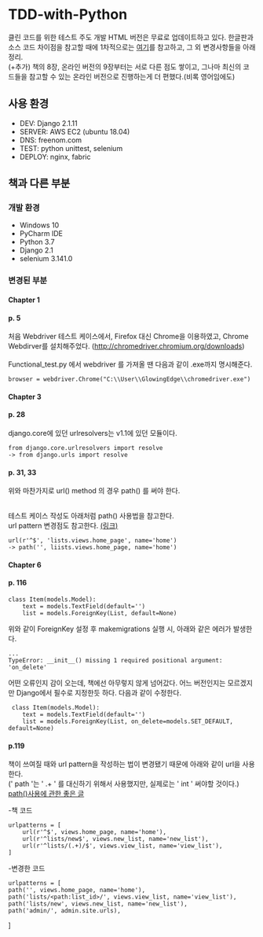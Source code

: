 # TDD-with-Python
클린 코드를 위한 테스트 주도 개발
HTML 버전은 무료로 업데이트하고 있다. 한글판과 소스 코드 차이점을 참고할 때에 1차적으로는 <a href=https://www.obeythetestinggoat.com/pages/book.html#toc>여기</a>를 참고하고, 그 외 변경사항들을 아래 정리.<br>
(+추가) 책의 8장, 온라인 버전의 9장부터는 서로 다른 점도 쌓이고, 그나마 최신의 코드들을 참고할 수 있는 온라인 버전으로 진행하는게 더 편했다.(비록 영어임에도)

## 사용 환경
- DEV: Django 2.1.11
- SERVER: AWS EC2 (ubuntu 18.04)
- DNS: freenom.com
- TEST: python unittest, selenium
- DEPLOY: nginx, fabric

## 책과 다른 부분

### 개발 환경
 - Windows 10
 - PyCharm IDE
 - Python 3.7 
 - Django 2.1
 - selenium 3.141.0

### 변경된 부분
#### Chapter 1
#### p. 5
 처음 Webdriver 테스트 케이스에서, Firefox 대신 Chrome을 이용하였고, Chrome Webdirver를 설치해주었다. (http://chromedriver.chromium.org/downloads) <br><br>
Functional_test.py 에서 webdriver 를 가져올 땐 다음과 같이 .exe까지 명시해준다.

    browser = webdriver.Chrome("C:\\User\\GlowingEdge\\chromedriver.exe")


#### Chapter 3
#### p. 28
django.core에 있던 urlresolvers는 v1.1에 있던 모듈이다.<br>

    from django.core.urlresolvers import resolve
    -> from django.urls import resolve

#### p. 31, 33
위와 마찬가지로 url() method 의 경우 path() 를 써야 한다.<br><br>

테스트 케이스 작성도 아래처럼 path() 사용법을 참고한다.<br>
url pattern 변경점도 참고한다. <a href=https://blog.illustudio.co.kr/2018/01/29/django-2-0-%EC%97%90%EC%84%9C-%EB%8B%AC%EB%9D%BC%EC%A7%84-%EC%A0%90%EB%93%A4-%ED%8C%8C%EC%9D%B4%EC%8D%AC-%EC%9B%B9%ED%94%84%EB%A1%9C%EA%B7%B8%EB%9E%98%EB%B0%8D-%ED%95%99%EC%8A%B5%EC%A4%91>(링크)</a>

    url(r'^$', 'lists.views.home_page', name='home')
    -> path('', liists.views.home_page, name='home')


#### Chapter 6
#### p. 116
    class Item(models.Model):
        text = models.TextField(default='')
        list = models.ForeignKey(List, default=None)

위와 같이 ForeignKey 설정 후 makemigrations 실행 시, 아래와 같은 에러가 발생한다.

    ...
    TypeError: __init__() missing 1 required positional argument: 'on_delete'

어떤 오류인지 감이 오는데, 책에선 아무렇지 않게 넘어갔다. 어느 버전인지는 모르겠지만 Django에서 필수로 지정한듯 하다. 다음과 같이 수정한다.

     class Item(models.Model):
        text = models.TextField(default='')
        list = models.ForeignKey(List, on_delete=models.SET_DEFAULT, default=None)

#### p.119
책이 쓰여질 때와 url pattern을 작성하는 법이 변경됐기 때문에 아래와 같이 url을 사용한다.<br>
(' path '는 ' .+ ' 를 대신하기 위해서 사용했지만, 실제로는 ' int ' 써야할 것이다.) <br>
  <a href="https://consideratecode.com/2018/05/02/django-2-0-url-to-path-cheatsheet"/>path()사용에 관한 좋은 글</a>

-책 코드

    urlpatterns = [
        url(r'^$', views.home_page, name='home'),
        url(r'^lists/new$', views.new_list, name='new_list'),
        url(r'^lists/(.+)/$', views.view_list, name='view_list'),
    ]

-변경한 코드

    urlpatterns = [
    path('', views.home_page, name='home'),
    path('lists/<path:list_id>/', views.view_list, name='view_list'),
    path('lists/new', views.new_list, name='new_list'),
    path('admin/', admin.site.urls),
]
